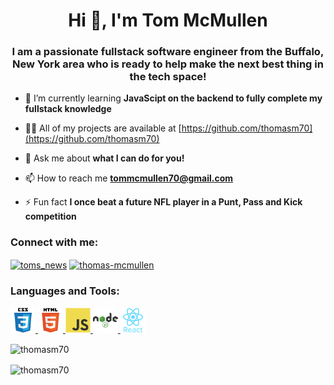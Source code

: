 <h1 align="center">Hi 👋, I'm Tom McMullen</h1>
<h3 align="center">I am a passionate fullstack software engineer from the Buffalo, New York area who is ready to help make the next best thing in the tech space!</h3>

- 🌱 I’m currently learning **JavaScipt on the backend to fully complete my fullstack knowledge**

- 👨‍💻 All of my projects are available at [https://github.com/thomasm70](https://github.com/thomasm70)

- 💬 Ask me about **what I can do for you!**

- 📫 How to reach me **tommcmullen70@gmail.com**

- ⚡ Fun fact **I once beat a future NFL player in a Punt, Pass and Kick competition**

<h3 align="left">Connect with me:</h3>
<p align="left">
<a href="[https://twitter.com/toms_news](https://twitter.com/TomMcMull)" target="blank"><img align="center" src="https://raw.githubusercontent.com/rahuldkjain/github-profile-readme-generator/master/src/images/icons/Social/twitter.svg" alt="toms_news" height="30" width="40" /></a>
<a href="https://linkedin.com/in/thomas-mcmullen" target="blank"><img align="center" src="https://raw.githubusercontent.com/rahuldkjain/github-profile-readme-generator/master/src/images/icons/Social/linked-in-alt.svg" alt="thomas-mcmullen" height="30" width="40" /></a>
</p>

<h3 align="left">Languages and Tools:</h3>
<p align="left"> <a href="https://www.w3schools.com/css/" target="_blank" rel="noreferrer"> <img src="https://raw.githubusercontent.com/devicons/devicon/master/icons/css3/css3-original-wordmark.svg" alt="css3" width="40" height="40"/> </a> <a href="https://www.w3.org/html/" target="_blank" rel="noreferrer"> <img src="https://raw.githubusercontent.com/devicons/devicon/master/icons/html5/html5-original-wordmark.svg" alt="html5" width="40" height="40"/> </a> <a href="https://developer.mozilla.org/en-US/docs/Web/JavaScript" target="_blank" rel="noreferrer"> <img src="https://raw.githubusercontent.com/devicons/devicon/master/icons/javascript/javascript-original.svg" alt="javascript" width="40" height="40"/> </a> <a href="https://nodejs.org" target="_blank" rel="noreferrer"> <img src="https://raw.githubusercontent.com/devicons/devicon/master/icons/nodejs/nodejs-original-wordmark.svg" alt="nodejs" width="40" height="40"/> </a> <a href="https://reactjs.org/" target="_blank" rel="noreferrer"> <img src="https://raw.githubusercontent.com/devicons/devicon/master/icons/react/react-original-wordmark.svg" alt="react" width="40" height="40"/> </a> </p>

<p><img align="center" src="https://github-readme-stats.vercel.app/api/top-langs?username=thomasm70&show_icons=true&locale=en&layout=compact" alt="thomasm70" /></p>

<p><img align="center" src="https://github-readme-streak-stats.herokuapp.com/?user=thomasm70&theme=dark" alt="thomasm70" /></p>
